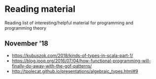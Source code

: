 # Reading material
Reading list of interesting/helpful material for programming and programming theory

## November '18
- https://kubuszok.com/2018/kinds-of-types-in-scala-part-1/
- https://blog.jooq.org/2016/07/04/how-functional-programming-will-finally-do-away-with-the-gof-patterns/
- http://tpolecat.github.io/presentations/algebraic_types.html#9
